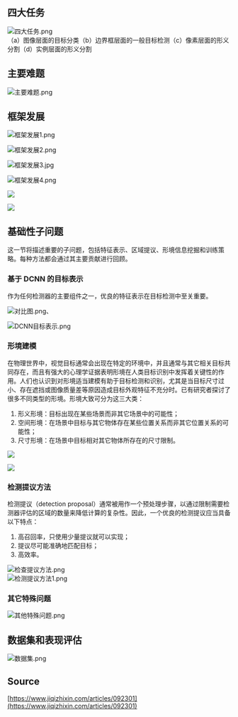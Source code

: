 ## **四大任务**

![四大任务.png](./img/1596530059583-a90c7193-5530-4489-bc84-93ba80f8685f.png)<br />（a）图像层面的目标分类（b）边界框层面的一般目标检测（c）像素层面的形义分割（d）实例层面的形义分割



## 主要难题

![主要难题.png](./img/1596530103279-af7c6bb5-fc0f-4263-acbb-6933b278f217.png)


## 框架发展
![框架发展1.png](./img/1596530187405-6b7a67b5-a461-490b-b5fe-11cba925901f.png)



![框架发展2.png](./img/1596530209670-b242e247-8b33-4417-a65c-f97658bbb49c.png)



![框架发展3.jpg](./img/1596530243804-e6978667-83fd-4fb5-8b4b-fcceafb655fa.jpeg)



![框架发展4.png](./img/1596530258597-912ffbc1-c3e9-4a46-a050-950656098e57.png)



![](./img/1592023473244-ad402c35-8be7-4cf2-8b58-bb5017a9d75d.png)



![](./img/1592023473355-2526204b-67ed-401d-863e-3a6b7a5c9926.png)



## **基础性子问题**

这一节将描述重要的子问题，包括特征表示、区域提议、形境信息挖掘和训练策略。每种方法都会通过其主要贡献进行回顾。


### **基于 DCNN 的目标表示**

作为任何检测器的主要组件之一，优良的特征表示在目标检测中至关重要。

![对比图.png](./img/1596530580131-993ae9d0-41ef-4364-9701-628779ba3661.png)、

![DCNN目标表示.png](./img/1596530501279-2efd94d6-6560-4c8e-97c9-22bc5f1df386.png)


### **形境建模**

在物理世界中，视觉目标通常会出现在特定的环境中，并且通常与其它相关目标共同存在，而且有强大的心理学证据表明形境在人类目标识别中发挥着关键性的作用。人们也认识到对形境适当建模有助于目标检测和识别，尤其是当目标尺寸过小、存在遮挡或图像质量差等原因造成目标外观特征不充分时。已有研究者探讨了很多不同类型的形境。形境大致可分为这三大类：

1. 形义形境：目标出现在某些场景而非其它场景中的可能性；
2. 空间形境：在场景中目标与其它物体存在某些位置关系而非其它位置关系的可能性；
3. 尺寸形境：在场景中目标相对其它物体所存在的尺寸限制。

![](./img/1592023473481-240dbc8a-6028-4752-b7ae-843f08d79797.png)

![](./img/1592023473537-60e8577d-3652-4f3c-be86-01ecc8d03676.png)


### **检测提议方法**

检测提议（detection proposal）通常被用作一个预处理步骤，以通过限制需要检测器评估的区域的数量来降低计算的复杂性。因此，一个优良的检测提议应当具备以下特点：

1. 高召回率，只使用少量提议就可以实现；
2. 提议尽可能准确地匹配目标；
3. 高效率。

![检查提议方法.png](./img/1596530433526-3bf74948-7e86-4e98-a4d9-94db2a3d12a0.png)<br />![检测提议方法1.png](./img/1596530469192-8cc3b1e4-e13c-4b04-a8ff-f81a167eb177.png)


### **其它特殊问题**
![其他特殊问题.png](./img/1596530405139-00e6c788-e32f-462d-acfd-e03598e44efe.png)

## **数据集和表现评估**

![数据集.png](./img/1596530350677-186a3201-3214-4b47-94d7-e1c118bcebc8.png)


## Source

[https://www.jiqizhixin.com/articles/092301](https://www.jiqizhixin.com/articles/092301)

